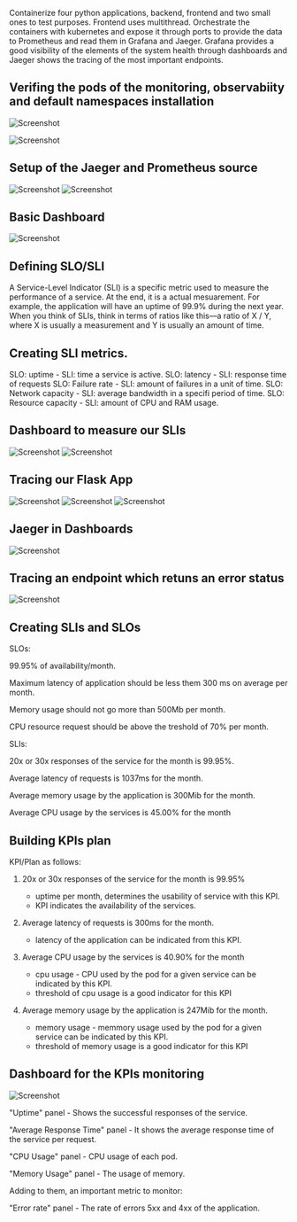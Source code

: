 Containerize four python applications, backend, frontend and two small 
ones to test purposes. Frontend uses multithread. Orchestrate the 
containers with kubernetes and expose it through ports to provide the data 
to Prometheus and read them in Grafana and Jaeger. Grafana provides a good 
visibility of the elements of the system health through dashboards and 
Jaeger shows the tracing of the most important endpoints. 

## Verifing the pods of the monitoring, observabiity and default namespaces installation

![Screenshot](/img/monitoring_app.png)

![Screenshot](/img/monitoring_instalation.png)

## Setup of the Jaeger and Prometheus source

![Screenshot](/img/grafana_login.png)
![Screenshot](/img/frontend_localhost8080.png)


## Basic Dashboard

![Screenshot](/img/data_source.png)


## Defining SLO/SLI

A Service-Level Indicator (SLI) is a specific metric used to measure the performance of a service.
At the end, it is a actual mesuarement. For example, the application will have an uptime of 99.9% during the next year. When you think of SLIs, think in terms of ratios like this—a ratio of X / Y, where X is usually a measurement and Y is usually an amount of time.
 

## Creating SLI metrics.

SLO:  uptime - SLI: time a service is active. 
SLO:  latency - SLI: response time of requests
SLO:  Failure rate - SLI: amount of failures in a unit of time.
SLO:  Network capacity - SLI: average bandwidth in a specifi period of time.
SLO:  Resource capacity - SLI: amount of CPU and RAM usage.


##  Dashboard to measure our SLIs

![Screenshot](/img/dashboard1frontend.png)
![Screenshot](/img/dashboard2frontend.png)


## Tracing our Flask App

 ![Screenshot](/img/jaeger_backend.png)
 ![Screenshot](/img/jaeger_backend_dashboard.png)
 ![Screenshot](/img/spam_success_endpoint.png)

## Jaeger in Dashboards



![Screenshot](/img/jaeger_grafana_httpstatuscode_200.png)

## Tracing an endpoint which retuns an error status

![Screenshot](/img/tracebackspanjaegererrordatabase.png)


## Creating SLIs and SLOs

SLOs:

99.95% of availability/month.

Maximum latency of application should be less them 300 ms on average per month.

Memory usage should not go more than 500Mb per month.

CPU resource request should be above the treshold of 70% per month.

SLIs:

20x or 30x responses of the service for the month is 99.95%.

Average latency of requests is 1037ms for the month.

Average memory usage by the application is 300Mib for the month.

Average CPU usage by the services is 45.00% for the month

## Building KPIs plan
KPI/Plan as follows:

1. 20x or 30x responses of the service for the month is 99.95%
    - uptime per month, determines the usability of service with this KPI.
    - KPI indicates the availability of the services.

2. Average latency of requests is 300ms for the month.
    - latency of the application can be indicated from this KPI.

3. Average CPU usage by the services is 40.90% for the month
    - cpu usage - CPU used by the pod for a given service can be indicated by this KPI.
    - threshold of cpu usage is a good indicator for this KPI 

4. Average memory usage by the application is 247Mib for the month.
    - memory usage - memmory usage used by the pod for a given service can be indicated by this KPI.
    - threshold of memory usage is a good indicator for this KPI 



## Dashboard for the KPIs monitoring

![Screenshot](/im/finaldhasboard.png)



"Uptime" panel - Shows the successful responses of the service.

"Average Response Time" panel - It shows the average response time of the service per request.

"CPU Usage" panel - CPU usage of each pod.

"Memory Usage" panel - The usage of memory.

Adding to them, an important metric to monitor:

"Error rate" panel - The rate of errors 5xx and 4xx of the application.



